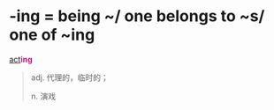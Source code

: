 # -ing = being ~/ one belongs to ~s/ one of ~ing

[act](_act_.md)<b style="color: #C71585;">ing</b>
> adj. 代理的，临时的；
>
> n. 演戏